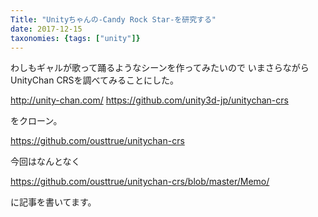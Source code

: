 ```yaml
---
Title: "Unityちゃんの-Candy Rock Star-を研究する"
date: 2017-12-15
taxonomies: {tags: ["unity"]}
---
```


わしもギャルが歌って踊るようなシーンを作ってみたいので
いまさらながらUnityChan CRSを調べてみることにした。


http://unity-chan.com/
https://github.com/unity3d-jp/unitychan-crs

をクローン。

https://github.com/ousttrue/unitychan-crs

今回はなんとなく

https://github.com/ousttrue/unitychan-crs/blob/master/Memo/

に記事を書いてます。
